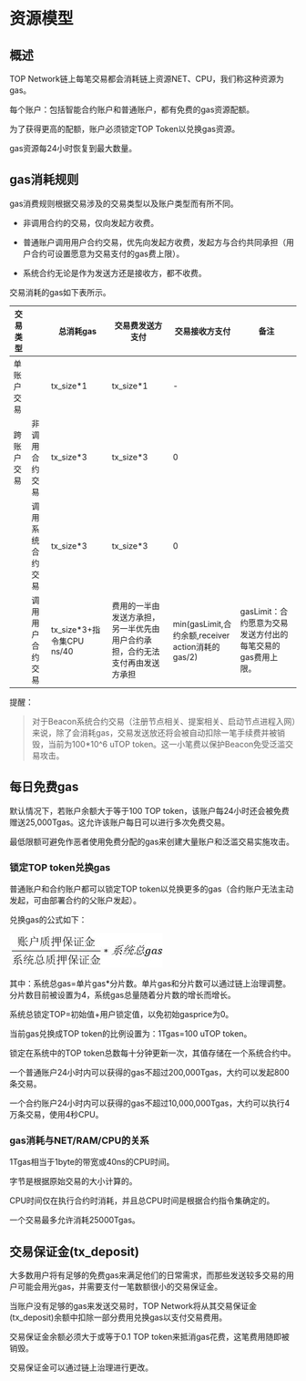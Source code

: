 # 资源模型

## 概述

TOP Network链上每笔交易都会消耗链上资源NET、CPU，我们称这种资源为gas。

每个账户：包括智能合约账户和普通账户，都有免费的gas资源配额。

为了获得更高的配额，账户必须锁定TOP Token以兑换gas资源。

gas资源每24小时恢复到最大数量。

## gas消耗规则

gas消费规则根据交易涉及的交易类型以及账户类型而有所不同。

* 非调用合约的交易，仅向发起方收费。

* 普通账户调用用户合约交易，优先向发起方收费，发起方与合约共同承担（用户合约可设置愿意为交易支付的gas费上限）。

* 系统合约无论是作为发送方还是接收方，都不收费。

交易消耗的gas如下表所示。

| 交易类型   |                  | 总消耗gas                 | 交易费发送方支付                                             | 交易接收方支付                                    | 备注                                                        |
| ---------- | ---------------- | ------------------------- | ------------------------------------------------------------ | ------------------------------------------------- | ----------------------------------------------------------- |
| 单账户交易 |                  | tx_size*1                 | tx_size*1                                                    | -                                                 |                                                             |
| 跨账户交易 | 非调用合约交易   | tx_size*3                 | tx_size*3                                                    | 0                                                 |                                                             |
|            | 调用系统合约交易 | tx_size*3                 | tx_size*3                                                    | 0                                                 |                                                             |
|            | 调用用户合约交易 | tx_size*3+指令集CPU ns/40 | 费用的一半由发送方承担，另一半优先由用户合约承担，合约无法支付再由发送方承担 | min(gasLimit,合约余额,receiver action消耗的gas/2) | gasLimit：合约愿意为交易发送方付出的每笔交易的gas费用上限。 |

提醒：

> 对于Beacon系统合约交易（注册节点相关、提案相关、启动节点进程入网）来说，除了会消耗gas，交易发送放还将会被自动扣除一笔手续费并被销毁，当前为100*10^6 uTOP token。这一小笔费以保护Beacon免受泛滥交易攻击。

## 每日免费gas

默认情况下，若账户余额大于等于100 TOP token，该账户每24小时还会被免费赠送25,000Tgas。这允许该账户每日可以进行多次免费交易。

最低限额可避免作恶者使用免费分配的gas来创建大量账户和泛滥交易实施攻击。

### 锁定TOP token兑换gas

普通账户和合约账户都可以锁定TOP  token以兑换更多的gas（合约账户无法主动发起，可由部署合约的父账户发起）。

兑换gas的公式如下：

![stakegas](ResourceModel.assets/stakegas-1597983309356.jpg)

其中：系统总gas=单片gas*分片数。单片gas和分片数可以通过链上治理调整。分片数目前被设置为4，系统gas总量随着分片数的增长而增长。

系统总锁定TOP=初始值+用户锁定值，以免初始gasprice为0。

当前gas兑换成TOP token的比例设置为：1Tgas=100 uTOP token。

锁定在系统中的TOP token总数每十分钟更新一次，其值存储在一个系统合约中。

一个普通账户24小时内可以获得的gas不超过200,000Tgas，大约可以发起800条交易。

一个合约账户24小时内可以获得的gas不超过10,000,000Tgas，大约可以执行4万条交易，使用4秒CPU。

### gas消耗与NET/RAM/CPU的关系

1Tgas相当于1byte的带宽或40ns的CPU时间。

字节是根据原始交易的大小计算的。

CPU时间仅在执行合约时消耗，并且总CPU时间是根据合约指令集确定的。

一个交易最多允许消耗25000Tgas。

## 交易保证金(tx_deposit)

大多数用户将有足够的免费gas来满足他们的日常需求，而那些发送较多交易的用户可能会用光gas，并需要支付一笔数额很小的交易保证金。

当账户没有足够的gas来发送交易时，TOP Network将从其交易保证金(tx_deposit)余额中扣除一部分费用兑换gas以支付交易费用。

交易保证金余额必须大于或等于0.1 TOP token来抵消gas花费，这笔费用随即被销毁。   

交易保证金可以通过链上治理进行更改。

